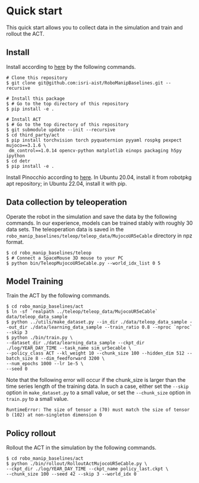 # Quick start
This quick start allows you to collect data in the simulation and train and rollout the ACT.

## Install
Install according to [here](../robo_manip_baselines/act/README.md#Install) by the following commands.
```console
# Clone this repository
$ git clone git@github.com:isri-aist/RoboManipBaselines.git --recursive

# Install this package
$ # Go to the top directory of this repository
$ pip install -e .

# Install ACT
$ # Go to the top directory of this repository
$ git submodule update --init --recursive
$ cd third_party/act
$ pip install torchvision torch pyquaternion pyyaml rospkg pexpect mujoco==3.1.6 \
 dm_control==1.0.14 opencv-python matplotlib einops packaging h5py ipython
$ cd detr
$ pip install -e .
```

Install Pinocchio according to [here](https://stack-of-tasks.github.io/pinocchio/download.html#Install_4).
In Ubuntu 20.04, install it from robotpkg apt repository; in Ubuntu 22.04, install it with pip.

## Data collection by teleoperation
Operate the robot in the simulation and save the data by the following commands.
In our experience, models can be trained stably with roughly 30 data sets.
The teleoperation data is saved in the `robo_manip_baselines/teleop/teleop_data/MujocoUR5eCable` directory in npz format.
```console
$ cd robo_manip_baselines/teleop
$ # Connect a SpaceMouse 3D mouse to your PC
$ python bin/TeleopMujocoUR5eCable.py --world_idx_list 0 5
```

## Model Training
Train the ACT by the following commands.
```console
$ cd robo_manip_baselines/act
$ ln -sf `realpath ../teleop/teleop_data/MujocoUR5eCable` data/teleop_data_sample
$ python ../utils/make_dataset.py --in_dir ./data/teleop_data_sample --out_dir ./data/learning_data_sample --train_ratio 0.8 --nproc `nproc` --skip 3
$ python ./bin/train.py \
--dataset_dir ./data/learning_data_sample --ckpt_dir ./log/YEAR_DAY_TIME --task_name sim_ur5ecable \
--policy_class ACT --kl_weight 10 --chunk_size 100 --hidden_dim 512 --batch_size 8 --dim_feedforward 3200 \
--num_epochs 1000 --lr 1e-5 \
--seed 0
```
Note that the following error will occur if the chunk_size is larger than the time series length of the training data.
In such a case, either set the `--skip` option in `make_dataset.py` to a small value, or set the `--chunk_size` option in `train.py` to a small value.
```console
RuntimeError: The size of tensor a (70) must match the size of tensor b (102) at non-singleton dimension 0
```

## Policy rollout
Rollout the ACT in the simulation by the following commands.
```console
$ cd robo_manip_baselines/act
$ python ./bin/rollout/RolloutActMujocoUR5eCable.py \
--ckpt_dir ./log/YEAR_DAY_TIME --ckpt_name policy_last.ckpt \
--chunk_size 100 --seed 42 --skip 3 --world_idx 0
```
